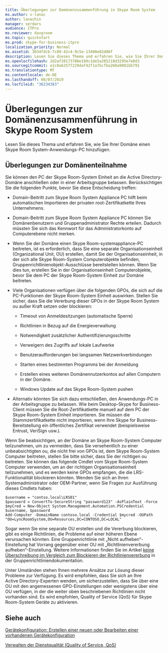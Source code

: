 ```yaml
---
title: Überlegungen zur Domänenzusammenführung in Skype Room System
ms.author: v-lanac
author: lanachin
manager: serdars
audience: ITPro
ms.reviewer: davgroom
ms.topic: quickstart
ms.prod: skype-for-business-itpro
localization_priority: Normal
ms.assetid: 3034fdcb-7c89-42c4-9c5e-13400e82d88f
description: Lesen Sie dieses Thema und erfahren Sie, wie Sie Ihrer Domäne einen Skype Room System-Anwendungs-PC hinzufügen.
ms.openlocfilehash: 2d2af20173708e199c1de5a205218d3295e7e0d3
ms.sourcegitcommit: e1c8a62577229daf42f1a7bcfba268a9001bb791
ms.translationtype: MT
ms.contentlocale: de-DE
ms.lasthandoff: 08/07/2019
ms.locfileid: "36234383"
---
```

# <a name="skype-room-system-domain-joining-considerations"></a>Überlegungen zur Domänenzusammenführung in Skype Room System
 
Lesen Sie dieses Thema und erfahren Sie, wie Sie Ihrer Domäne einen Skype Room System-Anwendungs-PC hinzufügen.
  
## <a name="domain-joining-considerations"></a>Überlegungen zur Domänenteilnahme

Sie können den PC der Skype Room-System Einheit an die Active Directory-Domäne anschließen oder in einer Arbeitsgruppe belassen. Berücksichtigen Sie die folgenden Punkte, bevor Sie diese Entscheidung treffen:
  
- Domain-Beitritt zum Skype Room System Appliance PC hilft beim automatischen Importieren der privaten root-Zertifikatkette Ihres Unternehmens.
    
- Domain-Beitritt zum Skype Room System Appliance PC können Sie Domänenbenutzern und Gruppenadministrator Rechte erteilen. Dadurch müssten Sie sich das Kennwort für das Administratorkonto auf Computerebene nicht merken.
    
- Wenn Sie der Domäne einen Skype Room-systemappliance-PC beitreten, ist es erforderlich, dass Sie eine separate Organisationseinheit (Organizational Unit, OU) erstellen, damit Sie der Organisationseinheit, in der sich alle Skype Room-System Computerobjekte befinden, Gruppenrichtlinienobjekt-Ausschlüsse bereitstellen können. Wenn Sie dies tun, erstellen Sie in der Organisationseinheit Computerobjekte, bevor Sie dem PC der Skype Room-System Einheit zur Domäne beitreten.
    
- Viele Organisationen verfügen über die folgenden GPOs, die sich auf die PC-Funktionen der Skype Room-System Einheit auswirken. Stellen Sie sicher, dass Sie die Vererbung dieser GPOs in der Skype Room System ou außer Kraft setzen oder blockieren: 
    
  - Timeout von Anmeldesitzungen (automatische Sperre)
    
  - Richtlinien in Bezug auf die Energieverwaltung
    
  - Notwendigkeit zusätzlicher Authentifizierungsschritte
    
  - Verweigern des Zugriffs auf lokale Laufwerke
    
  - Benutzeraufforderungen bei langsamen Netzwerkverbindungen
    
  - Starten eines bestimmten Programms bei der Anmeldung
    
  - Erstellen eines weiteren Domänennutzerkontos auf allen Computern in der Domäne.
    
  - Windows Update auf das Skype Room-System pushen
    
- Alternativ könnten Sie sich dazu entschließen, den Anwendungs-PC in der Arbeitsgruppe zu belassen. Wie beim Desktop-Skype for Business-Client müssen Sie die Root-Zertifikatkette manuell auf dem PC der Skype Room-System Einheit importieren. Sie müssen die Stammzertifikatkette nicht importieren, wenn Ihre Skype for Business-Bereitstellung ein öffentliches Zertifikat verwendet (beispielsweise Entrust, VeriSign usw.). 
    
Wenn Sie beabsichtigen, an der Domäne an Skype Room-System Computer teilzunehmen, um zu vermeiden, dass Sie versehentlich zu einer unbeabsichtigten ou, die nicht frei von GPOs ist, dem Skype Room-System Computer beitreten, stellen Sie bitte sicher, dass Sie der richtigen ou beitreten. Sie können das folgende Cmdlet vom Skype Room-System Computer verwenden, um an der richtigen Organisationseinheit teilzunehmen, und es werden keine GPOs empfangen, die die LRS-Funktionalität blockieren könnten. Wenden Sie sich an Ihren Systemadministrator oder OEM-Partner, wenn Sie Fragen zur Ausführung dieses Cmdlets haben:
  
```
$username = "contso.local\LRS01"
$password = ConvertTo-SecureString "password123" -AsPlainText -Force
$myCred = New-Object System.Management.Automation.PSCredential $username, $password
Add-Computer -DomainName contoso.local -Credential $mycred -OUPath "OU=LyncRoomSystem,OU=Resources,DC=CONTOSO,DC=LOCAL"
```

Sogar wenn Sie eine separate OU erstellen und die Vererbung blockieren, gibt es einige Richtlinien, die Probleme auf einer höheren Ebene verursachen könnten. Eine Gruppenrichtlinie mit „Nicht aufheben“-Einstellung hat Vorrang gegenüber einer OU mit „Richtlinienvererbung aufheben“-Einstellung. Weitere Informationen finden Sie im Artikel [keine Überschreibung im Vergleich zum Blockieren der Richtlinienvererbung](https://docs.microsoft.com/previous-versions/windows/it-pro/windows-2000-server/cc978255(v=technet.10)) in der Gruppenrichtliniendokumentation.
  
Unter Umständen stehen Ihnen mehrere Ansätze zur Lösung dieser Probleme zur Verfügung. Es wird empfohlen, dass Sie sich an Ihre Active Directory-Experten wenden, um sicherzustellen, dass Sie über eine OU mit den angemessenen GPO-Einstellungen oder wenigstens über eine OU verfügen, in der die weiter oben beschriebenen Richtlinien nicht vorhanden sind. Es wird empfohlen, Quality of Service (QoS) für Skype Room-System Geräte zu aktivieren.

## <a name="see-also"></a>Siehe auch
  
[Gerätekonfiguration: Erstellen einer neuen oder Bearbeiten einer vorhandenen Gerätekonfiguration](../../help-topics/help-lscp/device-configuration-create-new-or-edit-existing.md)

[Verwalten der Dienstqualität (Quality of Service, QoS)](../../plan-your-deployment/network-requirements/network-requirements.md#managing-quality-of-service)
